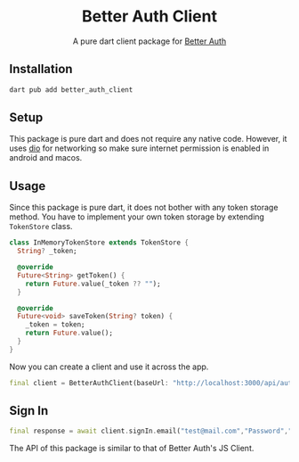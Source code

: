 <h1 align="center">Better Auth Client</h1>
<p align="center">A pure dart client package for <a href="https://better-auth.com">Better Auth</a></p>

## Installation

```bash
dart pub add better_auth_client
```

## Setup

This package is pure dart and does not require any native code. However, it uses [dio](https://pub.dev/packages/dio) for networking so make sure internet permission is enabled in android and macos.

## Usage

Since this package is pure dart, it does not bother with any token storage method. You have to implement your own token storage by extending `TokenStore` class.

```dart
class InMemoryTokenStore extends TokenStore {
  String? _token;

  @override
  Future<String> getToken() {
    return Future.value(_token ?? "");
  }

  @override
  Future<void> saveToken(String? token) {
    _token = token;
    return Future.value();
  }
}
```

Now you can create a client and use it across the app.

```dart
final client = BetterAuthClient(baseUrl: "http://localhost:3000/api/auth", tokenStore: InMemoryTokenStore());
```

## Sign In

```dart
final response = await client.signIn.email("test@mail.com","Password","Test User");
```


The API of this package is similar to that of Better Auth's JS Client.